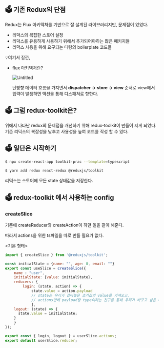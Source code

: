 ## 🗳 기존 Redux의 단점

Redux는 Flux 아키텍처를 기반으로 잘 설계된 라이브러리지만, 문제점이 있었다.

- 리덕스의 복잡한 스토어 설정
- 리덕스를 유용하게 사용하기 위해서 추가되어야하는 많은 패키지들
- 리덕스 사용을 위해 요구되는 다량의 boilerplate 코드들

💡여기서 잠깐,

- flux 아키텍처란?
    
    ![Untitled](https://s3-us-west-2.amazonaws.com/secure.notion-static.com/785b11b7-4d5a-4b02-9850-9b2f1bcfd949/Untitled.png)
    
    단방향 데이터 흐름을 가지면서 **dispatcher → store → view** 순서로 view에서 입력이 발생하면 액션을 통해 디스패쳐로 향한다. 
    

## 🗳 그럼 redux-toolkit은?

위에서 나타난 redux의 문제점을 개선하기 위해 redux-toolkit이 만들어 지게 되었다. 기존 리덕스의 복잡성을 낮추고 사용성을 높여 코드를 작성 할 수 있다.

## 🗳 일단은 시작하기

```bash
$ npx create-react-app toolkit-prac --template=typescript

$ yarn add redux react-redux @reduxjs/toolkit
```

리덕스는 스토어에 모든 state 상태값을 저장한다.

## 🗳 redux-toolkit 에서 사용하는 config

### createSlice

기존에 createReducer와 createAction이 하던 일을 같이 해준다.

따라서 actions을 위한 ts파일을 따로 만들 필요가 없다.

<기본 형태>
```javascript
import { createSlice } from '@reduxjs/toolkit';

const initialState = {name: "", age: 0, email: ""}
export const useSlice = createSlice({
	name : "user",
	initialState: {value: initialState},
	reducers: {
		login: (state, action) => {
			state.value = action.payload
			// state는 우리가 잡아놓은 초기값의 value를 가져오고, 
			// actions안에 payload랑 type이라는 친구를 통해 우리가 바꾸고 싶은 데이터를 원하는 곳에다가 넘겨줌
			},
    logout: (state) => {
      state.value = initialState;
    }
	}
});

export const { login, logout } = userSlice.actions;
export default userSlice.reducer;

```
